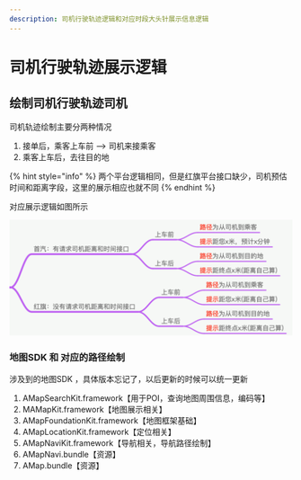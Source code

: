 ```yaml
---
description: 司机行驶轨迹逻辑和对应时段大头针展示信息逻辑
---
```


# 司机行驶轨迹展示逻辑

## 绘制司机行驶轨迹司机

司机轨迹绘制主要分两种情况

1. 接单后，乘客上车前 --&gt; 司机来接乘客
2. 乘客上车后，去往目的地 

{% hint style="info" %}
 两个平台逻辑相同，但是红旗平台接口缺少，司机预估时间和距离字段，这里的展示相应也就不同
{% endhint %}

对应展示逻辑如图所示

![&#x7ED8;&#x5236;&#x53F8;&#x673A;&#x8F68;&#x8FF9;&#x548C;&#x5BF9;&#x5E94;&#x72B6;&#x6001;&#x4E0B;&#x63D0;&#x793A;&#x4FE1;&#x606F;](../.gitbook/assets/ping-mu-kuai-zhao-20190821-shang-wu-10.39.40.png)

### 地图SDK 和 对应的路径绘制

涉及到的地图SDK ，具体版本忘记了，以后更新的时候可以统一更新

1. AMapSearchKit.framework【用于POI，查询地图周围信息，编码等】
2. MAMapKit.framework【地图展示相关】
3. AMapFoundationKit.framework【地图框架基础】
4. AMapLocationKit.framework【定位相关】
5. AMapNaviKit.framework【导航相关，导航路径绘制】
6. AMapNavi.bundle【资源】
7. AMap.bundle【资源】



